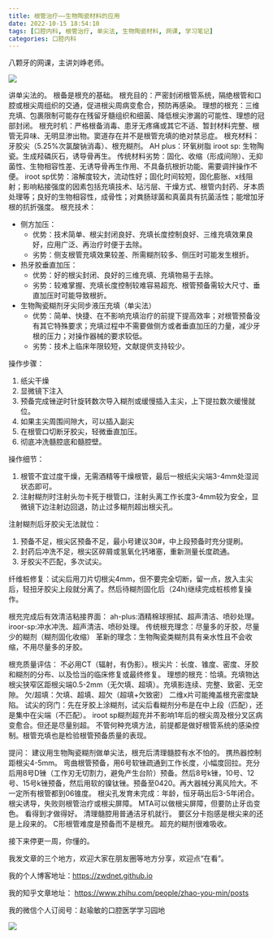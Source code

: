 ```yaml
---
title: 根管治疗——生物陶瓷材料的应用
date: 2022-10-15 18:54:10
tags: [口腔内科, 根管治疗, 单尖法, 生物陶瓷材料, 网课, 学习笔记]
categories: 口腔内科
---
```

八颗牙的网课，主讲刘峥老师。

![](https://zymblog-1258069789.cos.ap-chengdu.myqcloud.com/blog0322-tc/01.jpg)

讲单尖法的。
根备是根充的基础。
根充目的：严密封闭根管系统，隔绝根管和口腔或根尖周组织的交通，促进根尖周病变愈合，预防再感染。
理想的根充：三维充填、包裹限制可能存在残留牙髓组织和细菌、降低根尖渗漏的可能性、理想的冠部封闭。
根充时机：严格根备消毒、患牙无疼痛或其它不适、暂封材料完整、根管无异味、无明显渗出物。窦道存在并不是根管充填的绝对禁忌症。
根充材料：牙胶尖（5.25%次氯酸钠消毒）、根充糊剂。
AH plus：环氧树脂
iroot sp: 生物陶瓷。生成羟磷灰石，诱导骨再生。
传统材料劣势：固化、收缩（形成间隙）、无抑菌性、生物相容性差、无诱导骨再生作用、不具备抗根折功能、需要调拌操作不便。
iroot sp优势：溶解度较大，流动性好；固化时间较短，固化膨胀、x线阻射；影响粘接强度的因素包括充填技术、玷污层、干燥方式、根管内封药、牙本质处理等；良好的生物相容性，成骨性；对粪肠球菌和真菌具有抗菌活性；能增加牙根的抗折强度。
根充技术：
- 侧方加压：
    - 优势：技术简单、根尖封闭良好、充填长度控制良好、三维充填效果良好，应用广泛、再治疗时便于去除。
    - 劣势：侧支根管充填效果较差、所需糊剂较多、侧压时可能发生根折。
- 热牙胶垂直加压：
    - 优势：好的根尖封闭、良好的三维充填、充填物易于去除。
    - 劣势：较难掌握、充填长度控制较难容易超充、根管预备需较大尺寸、垂直加压时可能导致根折。
- 生物陶瓷糊剂牙尖同步液压充填（单尖法）
    - 优势：简单、快捷、在不影响充填治疗的前提下提高效率；对根管预备没有其它特殊要求；充填过程中不需要做侧方或者垂直加压的力量，减少牙根的压力；对操作器械的要求较低。
    - 劣势：技术上临床年限较短，文献提供支持较少。

操作步骤：
1. 纸尖干燥
2. 显微镜下注入
3. 预备完成锉逆时针旋转数次导入糊剂或缓慢插入主尖，上下提拉数次缓慢就位。
4. 如果主尖周围间隙大，可以插入副尖
5. 在根管口切断牙胶尖，轻微垂直加压。
6. 彻底冲洗髓腔底和髓腔壁。

操作细节：
1. 根管不宜过度干燥，无需酒精等干燥根管，最后一根纸尖尖端3-4mm处湿润状态即可。
2. 注射糊剂时注射头勿卡死于根管口，注射头离工作长度3-4mm较为安全，显微镜下边注射边回退，防止过多糊剂超出根尖孔。

注射糊剂后牙胶尖无法就位：
1. 预备不足，根尖区预备不足，最小号建议30#，中上段预备时充分提刷。
2. 封药后冲洗不足，根尖区碎屑或氢氧化钙堵塞，重新测量长度疏通。
3. 牙胶尖不匹配，多次试尖。

纤维桩修复：试尖后用刀片切根尖4mm，但不要完全切断，留一点，放入主尖后，轻扭牙胶尖上段就分离了。然后待糊剂固化后（24h)继续完成桩核修复操作。

根充完成后有效清洁粘接界面：
ah-plus:酒精棉球擦拭、超声清洁、喷砂处理。
iroor-sp:冲水冲洗、超声清洁、喷砂处理。
传统根充理念：尽量多的牙胶，尽量少的糊剂（糊剂固化收缩）
革新的理念：生物陶瓷类糊剂具有亲水性且不会收缩，不用尽量多的牙胶。

根充质量评估：
不必用CT（辐射，有伪影）。根尖片：长度、锥度、密度、牙胶和糊剂的分布、以及恰当的临床修复或最终修复。
理想的根充：恰填。充填物达根尖狭窄区距根尖端0.5-2mm（无欠填、超填）。充填影连续、完整、致密、无空隙。
欠/超填：欠填、超填、超欠（超填+欠致密）
二维x片可能掩盖根充密度缺陷。
试尖的窍门：先在牙胶上涂糊剂，试尖后看糊剂分布是在中上段（匹配），还是集中在尖端（不匹配）。
iroot sp糊剂超充并不影响1年后的根尖周及根分叉区病变愈合。但还是尽量别超。
不管何种充填方法，前提都是做好根管系统的感染控制。根管充填也是检验根管预备质量的表现。

提问：
建议用生物陶瓷糊剂做单尖法，根充后清理髓腔有水不怕的。
携热器控制距根尖4-5mm。
弯曲根管预备，用6号软锉疏通到工作长度，小幅度回拉。充分后用8号D锉（工作刃无切割力，避免产生台阶）预备。然后8号k锉，10号、12号、15号k锉预备，然后用软的镍钛锉。预备至0420。再大器械分离风险大。不一定所有根管都到06锥度。
根尖孔发育未完成：年龄，恒牙萌出后3-5年闭合。根尖诱导，失败则根管治疗或根尖屏障。
MTA可以做根尖屏障，但要防止牙齿变色。
看得到才做得好。
清理髓腔用普通洁牙机就行。
要区分卡抱感是根尖来的还是上段来的。
C形根管难度是预备而不是根充。
超充的糊剂很难吸收。


接下来停更一周，你懂的。



我发文章的三个地方，欢迎大家在朋友圈等地方分享，欢迎点“在看”。

我的个人博客地址：https://zwdnet.github.io

我的知乎文章地址： https://www.zhihu.com/people/zhao-you-min/posts

我的微信个人订阅号：赵瑜敏的口腔医学学习园地

![](https://zymblog-1258069789.cos.ap-chengdu.myqcloud.com/other/wx.jpg)